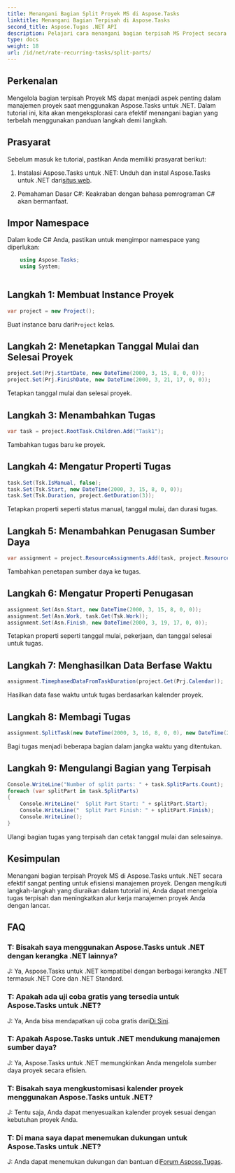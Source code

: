 ```yaml
---
title: Menangani Bagian Split Proyek MS di Aspose.Tasks
linktitle: Menangani Bagian Terpisah di Aspose.Tasks
second_title: Aspose.Tugas .NET API
description: Pelajari cara menangani bagian terpisah MS Project secara efisien dengan Aspose.Tasks untuk .NET. Tingkatkan alur kerja manajemen proyek Anda.
type: docs
weight: 18
url: /id/net/rate-recurring-tasks/split-parts/
---
```


## Perkenalan
Mengelola bagian terpisah Proyek MS dapat menjadi aspek penting dalam manajemen proyek saat menggunakan Aspose.Tasks untuk .NET. Dalam tutorial ini, kita akan mengeksplorasi cara efektif menangani bagian yang terbelah menggunakan panduan langkah demi langkah.
## Prasyarat
Sebelum masuk ke tutorial, pastikan Anda memiliki prasyarat berikut:
1.  Instalasi Aspose.Tasks untuk .NET: Unduh dan instal Aspose.Tasks untuk .NET dari[situs web](https://releases.aspose.com/tasks/net/).
   
2. Pemahaman Dasar C#: Keakraban dengan bahasa pemrograman C# akan bermanfaat.

## Impor Namespace
Dalam kode C# Anda, pastikan untuk mengimpor namespace yang diperlukan:
```csharp
    using Aspose.Tasks;
    using System;
    
```

## Langkah 1: Membuat Instance Proyek
```csharp
var project = new Project();
```
 Buat instance baru dari`Project` kelas.
## Langkah 2: Menetapkan Tanggal Mulai dan Selesai Proyek
```csharp
project.Set(Prj.StartDate, new DateTime(2000, 3, 15, 8, 0, 0));
project.Set(Prj.FinishDate, new DateTime(2000, 3, 21, 17, 0, 0));
```
Tetapkan tanggal mulai dan selesai proyek.
## Langkah 3: Menambahkan Tugas
```csharp
var task = project.RootTask.Children.Add("Task1");
```
Tambahkan tugas baru ke proyek.
## Langkah 4: Mengatur Properti Tugas
```csharp
task.Set(Tsk.IsManual, false);
task.Set(Tsk.Start, new DateTime(2000, 3, 15, 8, 0, 0));
task.Set(Tsk.Duration, project.GetDuration(3));
```
Tetapkan properti seperti status manual, tanggal mulai, dan durasi tugas.
## Langkah 5: Menambahkan Penugasan Sumber Daya
```csharp
var assignment = project.ResourceAssignments.Add(task, project.Resources.Add("r1"));
```
Tambahkan penetapan sumber daya ke tugas.
## Langkah 6: Mengatur Properti Penugasan
```csharp
assignment.Set(Asn.Start, new DateTime(2000, 3, 15, 8, 0, 0));
assignment.Set(Asn.Work, task.Get(Tsk.Work));
assignment.Set(Asn.Finish, new DateTime(2000, 3, 19, 17, 0, 0));
```
Tetapkan properti seperti tanggal mulai, pekerjaan, dan tanggal selesai untuk tugas.
## Langkah 7: Menghasilkan Data Berfase Waktu
```csharp
assignment.TimephasedDataFromTaskDuration(project.Get(Prj.Calendar));
```
Hasilkan data fase waktu untuk tugas berdasarkan kalender proyek.
## Langkah 8: Membagi Tugas
```csharp
assignment.SplitTask(new DateTime(2000, 3, 16, 8, 0, 0), new DateTime(2000, 3, 17, 17, 0, 0), project.Get(Prj.Calendar));
```
Bagi tugas menjadi beberapa bagian dalam jangka waktu yang ditentukan.
## Langkah 9: Mengulangi Bagian yang Terpisah
```csharp
Console.WriteLine("Number of split parts: " + task.SplitParts.Count);
foreach (var splitPart in task.SplitParts)
{
    Console.WriteLine("  Split Part Start: " + splitPart.Start);
    Console.WriteLine("  Split Part Finish: " + splitPart.Finish);
    Console.WriteLine();
}
```
Ulangi bagian tugas yang terpisah dan cetak tanggal mulai dan selesainya.

## Kesimpulan
Menangani bagian terpisah Proyek MS di Aspose.Tasks untuk .NET secara efektif sangat penting untuk efisiensi manajemen proyek. Dengan mengikuti langkah-langkah yang diuraikan dalam tutorial ini, Anda dapat mengelola tugas terpisah dan meningkatkan alur kerja manajemen proyek Anda dengan lancar.
## FAQ
### T: Bisakah saya menggunakan Aspose.Tasks untuk .NET dengan kerangka .NET lainnya?
J: Ya, Aspose.Tasks untuk .NET kompatibel dengan berbagai kerangka .NET termasuk .NET Core dan .NET Standard.
### T: Apakah ada uji coba gratis yang tersedia untuk Aspose.Tasks untuk .NET?
 J: Ya, Anda bisa mendapatkan uji coba gratis dari[Di Sini](https://releases.aspose.com/).
### T: Apakah Aspose.Tasks untuk .NET mendukung manajemen sumber daya?
J: Ya, Aspose.Tasks untuk .NET memungkinkan Anda mengelola sumber daya proyek secara efisien.
### T: Bisakah saya mengkustomisasi kalender proyek menggunakan Aspose.Tasks untuk .NET?
J: Tentu saja, Anda dapat menyesuaikan kalender proyek sesuai dengan kebutuhan proyek Anda.
### T: Di mana saya dapat menemukan dukungan untuk Aspose.Tasks untuk .NET?
 J: Anda dapat menemukan dukungan dan bantuan di[Forum Aspose.Tugas](https://forum.aspose.com/c/tasks/15).